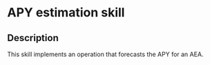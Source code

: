 # APY estimation skill

## Description

 This skill implements an operation that forecasts the APY for an AEA.
